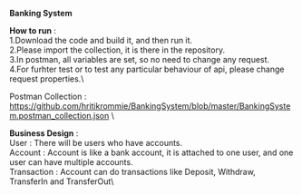 **Banking System**

**How to run** :\
1.Download the code and build it, and then run it.\
2.Please import the collection, it is there in the repository.\
3.In postman, all variables are set, so no need to change any request.\
4.For furhter test or to test any particular behaviour of api, please change request properties.\

Postman Collection : https://github.com/hritikrommie/BankingSystem/blob/master/BankingSystem.postman_collection.json \

**Business Design** : \
User : There will be users who have accounts.\
Account : Account is like a bank account, it is attached to one user, and one user can have multiple accounts.\
Transaction : Account can do transactions like Deposit, Withdraw, TransferIn and TransferOut\


